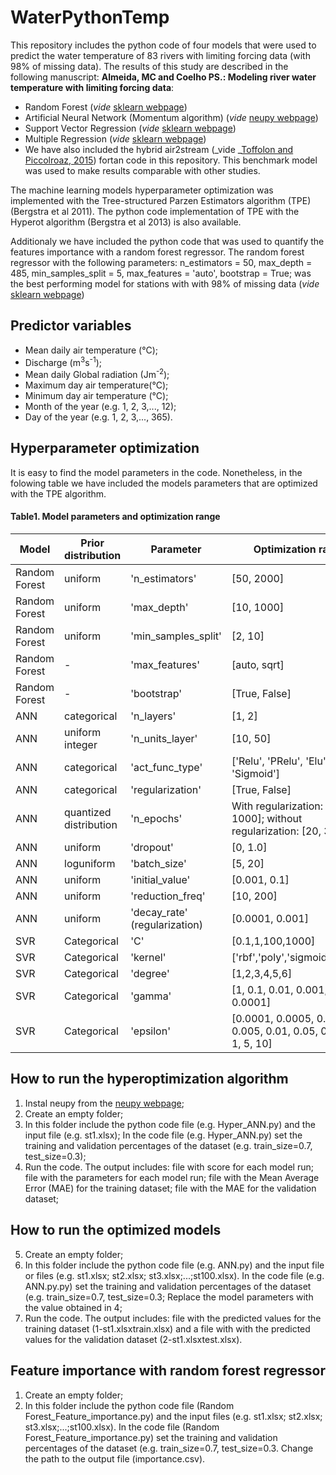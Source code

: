# WaterPythonTemp


This repository includes the python code of four models that were used to predict the water temperature of 83 rivers with limiting forcing data (with 98% of missing data). The results of this study are described in the following manuscript: 
**Almeida, MC and Coelho PS.: Modeling river water temperature with limiting forcing data**:

- Random Forest (_vide_ [sklearn webpage](https://scikit-learn.org/stable/modules/generated/sklearn.ensemble.RandomForestRegressor.html))
-	Artificial Neural Network (Momentum algorithm) (_vide_ [neupy webpage](http://neupy.com/modules/generated/neupy.algorithms.Momentum.html))
-	Support Vector Regression (_vide_ [sklearn webpage](https://scikit-learn.org/stable/modules/generated/sklearn.svm.SVR.html]))
-	Multiple Regression (_vide_ [sklearn webpage](https://scikit-learn.org/stable/modules/generated/sklearn.linear_model.LinearRegression.html]))
-	We have also included the hybrid air2stream (_vide _[Toffolon and Piccolroaz, 2015](https://github.com/marcotoffolon/air2stream)) fortan code in this repository. This benchmark model  was used to make results comparable with other studies.

The machine learning models hyperparameter optimization was implemented with the Tree-structured Parzen Estimators algorithm (TPE) (Bergstra et al 2011). The python code implementation of TPE with the Hyperot algorithm (Bergstra et al 2013) is also available.

Additionaly we have included the python code that was used to quantify the features importance with a random forest regressor. The random forest regressor with the following parameters: n_estimators = 50, max_depth = 485, min_samples_split = 5, max_features = 'auto', bootstrap = True; was the best performing model for stations with with 98% of missing data (_vide_ [sklearn webpage](https://scikit-learn.org/stable/auto_examples/ensemble/plot_forest_importances.html))


## Predictor variables

- Mean daily air temperature (°C);
- Discharge (m<sup>3</sup>s<sup>-1</sup>);
- Mean daily Global radiation (Jm<sup>-2</sup>);
- Maximum day air temperature(°C);
- Minimum day air temperature (°C);
- Month of the year (e.g. 1, 2, 3,..., 12);
- Day of the year (e.g. 1, 2, 3,..., 365).

## Hyperparameter optimization
It is easy to find the model parameters in the code. Nonetheless, in the folowing table we have included the models parameters that are optimized with the TPE algorithm.

#### Table1. Model parameters and optimization range
Model|	Prior distribution|	Parameter     |	Optimization range
---- | ------------------ | ------------- | ------------------ 
Random Forest   |uniform           |	'n_estimators'|	[50, 2000]
Random Forest   |uniform           |	'max_depth'   |	[10, 1000]
Random Forest   |uniform           |	'min_samples_split'|[2, 10]
Random Forest   |-                 |	'max_features'|	[auto, sqrt]
Random Forest   |-                 |	'bootstrap'   |	[True, False]
ANN             |	categorical      |	'n_layers'	  | [1, 2]
ANN             |uniform integer   |	'n_units_layer' | [10, 50]
ANN          	  |categorical        |	'act_func_type' |	['Relu', 'PRelu', 'Elu', 'Tanh', 'Sigmoid']
ANN             |categorical        |	'regularization'|	[True, False]
ANN          	  |quantized distribution|	'n_epochs'|	With regularization: [500, 1000]; without regularization: [20, 300]
ANN         	  |uniform            |	'dropout'     |	[0, 1.0]
ANN         	  |loguniform         |	'batch_size'  |	[5, 20]
ANN             |uniform            |	'initial_value'| [0.001, 0.1]
ANN             |uniform            |	'reduction_freq'|	[10, 200]
ANN             |uniform            |	'decay_rate' (regularization)|[0.0001, 0.001]
SVR             |	Categorical       |	'C'|[0.1,1,100,1000]
SVR             |Categorical        |	'kernel'|	['rbf','poly','sigmoid','linear']
SVR         	  |Categorical        |'degree' |	[1,2,3,4,5,6]
SVR             |Categorical        |	'gamma' |	[1, 0.1, 0.01, 0.001, 0.0001]
SVR             |Categorical        |	'epsilon'|	[0.0001, 0.0005, 0.001, 0.005, 0.01, 0.05, 0.1, 0.5, 1, 5, 10]


## How to run the hyperoptimization algorithm
1. Instal neupy from the [neupy webpage](http://neupy.com/pages/installation.html);
2. Create an empty folder;
3. In this folder include the python code file (e.g. Hyper_ANN.py) and the input file (e.g. st1.xlsx); In the code file (e.g. Hyper_ANN.py) set the training and validation percentages of the dataset (e.g. train_size=0.7, test_size=0.3);
4. Run the code. The output includes: file with score for each model run; file with the parameters for each model run; file with the Mean Average Error (MAE) for the training dataset; file with the MAE for the validation dataset; 

## How to run the optimized models
5. Create an empty folder;
6. In this folder include the python code file (e.g. ANN.py) and the input file or files (e.g. st1.xlsx; st2.xlsx; st3.xlsx;...;st100.xlsx). In the code file (e.g. ANN.py.py) set the training and validation percentages of the dataset (e.g. train_size=0.7, test_size=0.3; Replace the model parameters with the value obtained in 4;
7. Run the code. The output includes: file with the predicted values for the training dataset (1-st1.xlsxtrain.xlsx) and a file with with the predicted values for the validation dataset (2-st1.xlsxtest.xlsx).

## Feature importance with random forest regressor
1. Create an empty folder;
2. In this folder include the python code file (Random Forest_Feature_importance.py) and the input files (e.g. st1.xlsx; st2.xlsx; st3.xlsx;...;st100.xlsx). In the code file (Random Forest_Feature_importance.py) set the training and validation percentages of the dataset (e.g. train_size=0.7, test_size=0.3. Change the path to the output file (importance.csv).


